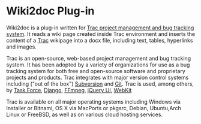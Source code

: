 # Wiki2doc Plug-in

Wiki2doc is a plug-in written for [Trac project management and bug tracking system](https://en.wikipedia.org/wiki/Trac). It reads a wiki page created inside Trac environment and inserts the content of a [Trac](https://trac.edgewall.org/) wikipage into a docx file, including text, tables, hyperlinks and images.

Trac is an open-source, web-based project management and bug tracking system. It has been adopted by a variety of organizations for use as a bug tracking system for both free and open-source software and proprietary projects and products. Trac integrates with major version control systems including ("out of the box") [Subversion](https://subversion.apache.org/) and [Git](https://git-scm.com/). Trac is used, among others, by [Task Force](https://en.wikipedia.org/wiki/Task_force), [Django](https://en.wikipedia.org/wiki/Django_(web_framework)), [FFmpeg](https://en.wikipedia.org/wiki/FFmpeg), [jQuery UI](https://en.wikipedia.org/wiki/JQuery), [WebKit](https://en.wikipedia.org/wiki/WebKit)

Trac is available on all major operating systems including Windows via Installer or Bitnami, OS X via MacPorts or pkgsrc, Debian, Ubuntu,Arch Linux or FreeBSD, as well as on various cloud hosting services.
